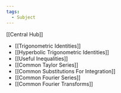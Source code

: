 ```yaml
---
tags:
  - Subject
---
```

[[Central Hub]]

- [[Trigonometric Identities]]
- [[Hyperbolic Trigonometric Identities]]
- [[Useful Inequalities]]
- [[Common Taylor Series]]
- [[Common Substitutions For Integration]]
- [[Common Fourier Series]]
- [[Common Fourier Transforms]]
